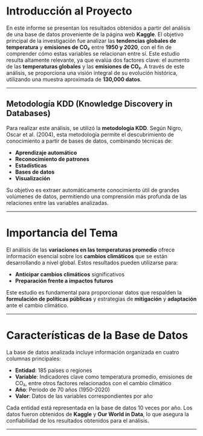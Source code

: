 # Introducción al Proyecto

En este informe se presentan los resultados obtenidos a partir del análisis de una base de datos proveniente de la página web **Kaggle**. El objetivo principal de la investigación fue analizar las **tendencias globales de temperatura** y **emisiones de CO₂** entre **1950 y 2020**, con el fin de comprender cómo estas variables se relacionan entre sí. Este estudio resulta altamente relevante, ya que evalúa dos factores clave: el aumento de las **temperaturas globales** y las **emisiones de CO₂**. A través de este análisis, se proporciona una visión integral de su evolución histórica, utilizando una muestra aproximada de **130,000 datos**.

---

## Metodología KDD (Knowledge Discovery in Databases)

Para realizar este análisis, se utilizó la **metodología KDD**. Según Nigro, Oscar et al. (2004), esta metodología permite el descubrimiento de conocimiento a partir de bases de datos, combinando técnicas de:

- **Aprendizaje automático**
- **Reconocimiento de patrones**
- **Estadísticas**
- **Bases de datos**
- **Visualización**

Su objetivo es extraer automáticamente conocimiento útil de grandes volúmenes de datos, permitiendo una comprensión más profunda de las relaciones entre las variables analizadas.

---

# Importancia del Tema

El análisis de las **variaciones en las temperaturas promedio** ofrece información esencial sobre los **cambios climáticos** que se están desarrollando a nivel global. Estos resultados pueden utilizarse para:

- **Anticipar cambios climáticos** significativos
- **Preparación frente a impactos futuros**

Este estudio es fundamental para proporcionar datos que respalden la **formulación de políticas públicas** y estrategias de **mitigación** y **adaptación** ante el cambio climático.

---

# Características de la Base de Datos

La base de datos analizada incluye información organizada en cuatro columnas principales:

- **Entidad**: 185 países o regiones
- **Variable**: Indicadores clave como temperatura promedio, emisiones de CO₂, entre otros factores relacionados con el cambio climático
- **Año**: Periodo de 70 años (1950-2020)
- **Valor**: Datos de las variables correspondientes por año

Cada entidad está representada en la base de datos 10 veces por año. Los datos fueron obtenidos de **Kaggle** y **Our World in Data**, lo que asegura la confiabilidad de los resultados obtenidos para el análisis.

---
